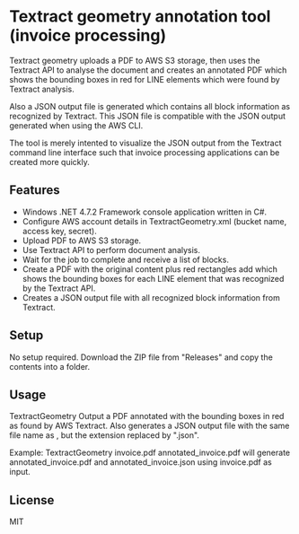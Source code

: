# Textract geometry annotation tool (invoice processing)

Textract geometry uploads a PDF to AWS S3 storage, then uses the Textract API 
to analyse the document and creates an annotated PDF which shows the bounding 
boxes in red for LINE elements which were found by Textract analysis.

Also a JSON output file is generated which contains all block information as 
recognized by Textract. This JSON file is compatible with the JSON output 
generated when using the AWS CLI.

The tool is merely intented to visualize the JSON output from the Textract 
command line interface such that invoice processing applications can be 
created more quickly.

## Features

- Windows .NET 4.7.2 Framework console application written in C#.
- Configure AWS account details in TextractGeometry.xml (bucket name, access key, secret).
- Upload PDF to AWS S3 storage.
- Use Textract API to perform document analysis.
- Wait for the job to complete and receive a list of blocks.
- Create a PDF with the original content plus red rectangles add which shows 
the bounding boxes for each LINE element that was recognized by the Textract API. 
- Creates a JSON output file with all recognized block information from Textract.

## Setup

No setup required. Download the ZIP file from "Releases" and copy the contents
into a folder.

## Usage

TextractGeometry <PDF file> <Output PDF file> 
Output a PDF annotated with the bounding boxes in red as found by AWS Textract.
Also generates a JSON output file with the same file name as <Output PDF file>,
but the extension replaced by ".json".

Example: TextractGeometry invoice.pdf annotated_invoice.pdf
will generate annotated_invoice.pdf and annotated_invoice.json 
using invoice.pdf as input.

## License
MIT

